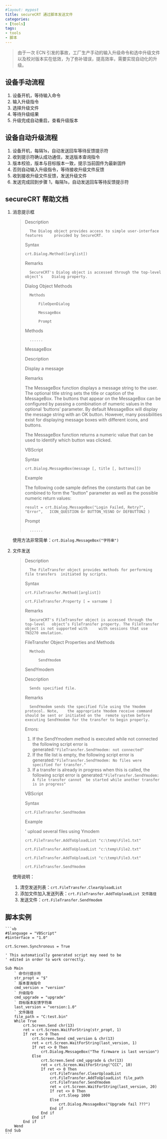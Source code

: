 ```yaml
---
#layout: mypost
title: secureCRT 通过脚本发送文件
categories:
- [tools]
tags:
- tools
- 脚本
---
```


> 由于一次 ECN 引发的事故，工厂生产手动的输入升级命令和选中升级文件以及校对版本实在低效，为了弥补错误，提高效率，需要实现自动化的升级。

## 设备手动流程

1. 设备开机，等待输入命令
2. 输入升级指令
3. 选择升级文件
4. 等待升级结果
5. 升级完成自动重启，查看升级版本

## 设备自动升级流程

1. 设备开机，每隔1s，自动发送回车等待反馈提示符
2. 收到提示符确认成功通信，发送版本查询指令
3. 版本校验，版本与目标版本一致，提示当前固件为最新固件
4. 否则自动输入升级指令，等待接收升级文件反馈
5. 收到接收升级文件反馈，发送升级文件
6. 发送完成回到步骤 1，每隔1s，自动发送回车等待反馈提示符

## secureCRT 帮助文档

1. 消息提示框

    > Description
    >
    >       The Dialog object provides access to simple user-interface features     provided by SecureCRT.
    >
    > Syntax
    >
    > ```crt.Dialog.Method([arglist])```
    >
    > Remarks
    >
    >       SecureCRT's Dialog object is accessed through the top-level object’s    Dialog property.
    >
    > Dialog Object Methods
    >
    >       Methods
    >
    >           FileOpenDialog
    >     
    >           MessageBox
    >     
    >           Prompt
    >
    > Methods
    >
    >       ......
    >
    > MessageBox
    >
    > Description
    >
    > Display a message
    >
    > Remarks
    >
    > The MessageBox function displays a message string to the user. The optional   title string sets the title or caption of the MessageBox. The buttons that    appear on the MessageBox can be configured by passing a combination of numeric     values in the optional ‘buttons’ parameter. By default MessageBox will display  the message string with an OK button. However, many possibilities exist for  displaying message boxes with different icons, and buttons.
    >
    > The MessageBox function returns a numeric value that can be used to identify  which button was clicked.
    >
    > VBScript
    >
    > Syntax
    >
    > ```crt.Dialog.MessageBox(message [, title [, buttons]])```
    >
    > Example
    >
    > The following code sample defines the constants that can be combined to form  the "button" parameter as well as the possible numeric return values:
    >
    > ```result = crt.Dialog.MessageBox("Login Failed, Retry?", "Error",   ICON_QUESTION Or BUTTON_YESNO Or DEFBUTTON2 )```
    >
    > Prompt
    >
    >       ......

    使用方法非常简单：```crt.Dialog.MessageBox("字符串")```

2. 文件发送

    > Description
    >
    >       The FileTransfer object provides methods for performing file transfers  initiated by scripts.
    >
    > Syntax
    >
    > ```crt.FileTransfer.Method([arglist])```
    >
    > ```crt.FileTransfer.Property [ = varname ]```
    >
    > Remarks
    >
    >       SecureCRT's FileTransfer object is accessed through the top-level   object’s FileTransfer property. The FileTransfer object is not supported with     with sessions that use TN3270 emulation.
    >
    > FileTransfer Object Properties and Methods
    >
    >       Methods
    >
    >           SendYmodem
    >
    > SendYmodem
    >
    > Description
    >
    >       Sends specified file.
    >
    > Remarks
    >
    >       SendYmodem sends the specified file using the Ymodem protocol. Note,    the appropriate Ymodem receive command should be sent or initiated on the  remote system before executing SendYmodem for the transfer to begin properly.
    >
    > Errors:
    >
    > 1. If the SendYmodem method is executed while not connected the following     script error is generated:```"FileTransfer.SendYmodem: not connected"```
    > 2. If the file list is empty, the following script error is   generated:```"FileTransfer.SendYmodem: No files were specified for transfer."```
    > 3. If a transfer is already in progress when this is called, the following    script error is generated:```"FileTransfer.SendYmodem: A file transfer cannot  be started while another transfer is in progress"```
    >
    > VBScript
    >
    > Syntax
    >
    > ```crt.FileTransfer.SendYmodem```
    >
    > Example
    >
    > ' upload several files using Ymodem
    >
    > ```crt.FileTransfer.AddToUploadList "c:\temp\File1.txt"```
    >
    > ```crt.FileTransfer.AddToUploadList "c:\temp\File2.txt"```
    >
    > ```crt.FileTransfer.AddToUploadList "c:\temp\File3.txt"```
    >
    > ```crt.FileTransfer.SendYmodem```

    使用说明：

    1. 清空发送列表：```crt.FileTransfer.ClearUploadList```
    2. 添加文件加入发送列表：```crt.FileTransfer.AddToUploadList 文件路径```
    3. 发送文件：```crt.FileTransfer.SendYmodem```

## 脚本实例

    ```vb
    #$language = "VBScript"
    #$interface = "1.0"

    crt.Screen.Synchronous = True

    ' This automatically generated script may need to be
    ' edited in order to work correctly.

    Sub Main
        ` 命令行提示符
        str_propt = "$"
        ` 版本查询指令
        cmd_version = "version"
        ` 升级指令
        cmd_upgrade = "upgrade"
        ` 目标版本反馈字符串
        last_version = "version:1.0"
        ` 文件路径
        file_path = "C:test.bin"
        While True
            crt.Screen.Send chr(13)
            ret = crt.Screen.WaitForString(str_propt, 1)
            If ret <> 0 Then
                crt.Screen.Send cmd_version & chr(13)
                ret = crt.Screen.WaitForString(last_version, 1)
                If ret <> 0 Then
                    crt.Dialog.MessageBox("The firmware is last version")
                Else
                    crt.Screen.Send cmd_upgrade & chr(13)
                    ret = crt.Screen.WaitForString("CCC", 10)
                    If ret <> 0 Then
                        crt.FileTransfer.ClearUploadList
                        crt.FileTransfer.AddToUploadList file_path
                        crt.FileTransfer.SendYmodem
                        ret = crt.Screen.WaitForString(last_version, 20)
                        If ret <> 0 Then
                            crt.Sleep 1000
                        Else
                            crt.Dialog.MessageBox("Upgrade fail ???")
                        End if
                    End if
                End if
            End if
        Wend
    End Sub
    ```
